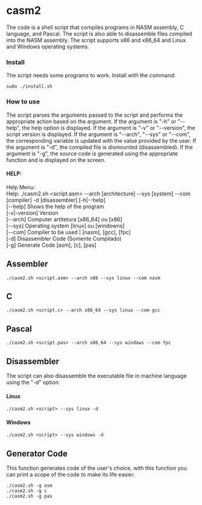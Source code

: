 # casm2

The code is a shell script that compiles programs in NASM assembly, C language, and Pascal. The script is also able to disassemble files compiled into the NASM assembly. The script supports x86 and x86_64 and Linux and Windows operating systems.

### Install
The script needs some programs to work. Install with the command:

`` sudo ./install.sh ``

### How to use
The script parses the arguments passed to the script and performs the appropriate action based on the argument. If the argument is "-h" or "--help", the help option is displayed. If the argument is "-v" or "--version", the script version is displayed. If the argument is "--arch", "--sys" or "--com", the corresponding variable is updated with the value provided by the user. If the argument is "-d", the compiled file is dismounted (disassembled). If the argument is "-g", the source code is generated using the appropriate function and is displayed on the screen.

#### HELP:

Help Menu:<br/>
Help: ./casm2.sh <script.asm> --arch [architecture] --sys [system] --com [compiler] -d [disassembler] [-h|--help]<br/>
[--help] Shows the help of the program<br/>
[-v|-version] Version<br/>
[--arch] Computer artitetura [x86_64] ou [x86]<br/>
[--sys] Operating system [linux] ou [windowns]<br/>
[--com] Compiler to be used | [nasm], [gcc], [fpc]<br/>
[-d] Disassembler Code (Somente Compilado)<br/>
[-g] Generate Code [asm], [c], [pas]<br/>

## Assembler

`` ./casm2.sh <script.asm> --arch x86 --sys linux --com nasm ``

## C

`` ./casm2.sh <script.c> --arch x86_64 --sys linux --com gcc ``

## Pascal

`` ./casm2.sh <script.pas> --arch x86_64 --sys windows --com fpc ``

## Disassembler
The script can also disassemble the executable file in machine language using the "-d" option.

#### Linux
``./casm2.sh <script> --sys linux -d``

#### Windows
``./casm2.sh <script> --sys windows -d``

## Generator Code
This function generates code of the user's choice, with this function you can print a scope of the code to make its life easier.

``./casm2.sh -g asm``<br/>
``./casm2.sh -g c``<br/>
``./casm2.sh -g pas``<br/>
